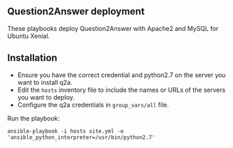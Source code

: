 ## Question2Answer deployment

These playbooks deploy Question2Answer with Apache2 and MySQL for Ubuntu Xenial.

## Installation
- Ensure you have the correct credential and python2.7 on the server you want to install q2a.
- Edit the `hosts` inventory file to include the names or URLs of the servers you want to deploy.
- Configure the q2a credentials in `group_vars/all` file.

Run the playbook:

	ansible-playbook -i hosts site.yml -e 'ansible_python_interpreter=/usr/bin/python2.7'